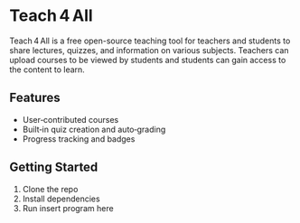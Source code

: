 # Teach 4 All

Teach 4 All is a free open-source teaching tool for teachers and students to share lectures,
quizzes, and information on various subjects. Teachers can upload courses to be viewed by 
students and students can gain access to the content to learn.
## Features

- User‑contributed courses  
- Built‑in quiz creation and auto‑grading  
- Progress tracking and badges

## Getting Started

1. Clone the repo  
2. Install dependencies  
3. Run insert program here 
